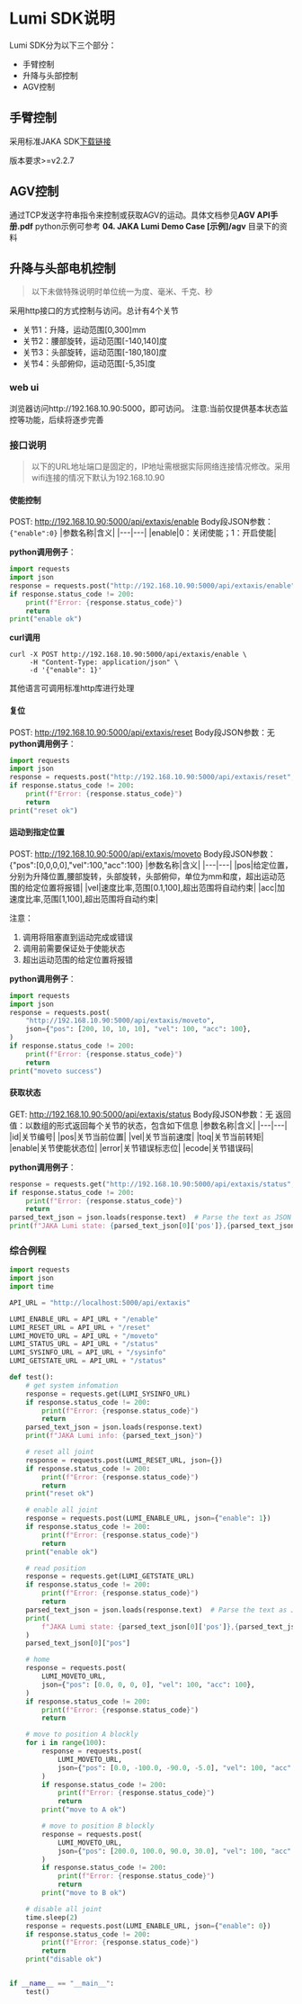 # Lumi SDK说明
Lumi SDK分为以下三个部分：
* 手臂控制
* 升降与头部控制
* AGV控制

## 手臂控制
采用标准JAKA SDK[下载链接](https://www.jaka.com/prod-api/common/download/resource?resource=%2Fprofile%2Fupload%2F2025%2F04%2F25%2F20250425134342A024.zip)

版本要求>=v2.2.7

## AGV控制
通过TCP发送字符串指令来控制或获取AGV的运动。具体文档参见**AGV API手册.pdf**
python示例可参考 **04. JAKA Lumi Demo Case [示例]/agv** 目录下的资料


## 升降与头部电机控制
> 以下未做特殊说明时单位统一为度、毫米、千克、秒

采用http接口的方式控制与访问。总计有4个关节
* 关节1：升降，运动范围[0,300]mm
* 关节2：腰部旋转，运动范围[-140,140]度
* 关节3：头部旋转，运动范围[-180,180]度
* 关节4：头部俯仰，运动范围[-5,35]度
  
### web ui
浏览器访问http://192.168.10.90:5000，即可访问。
注意:当前仅提供基本状态监控等功能，后续将逐步完善

### 接口说明
> 以下的URL地址端口是固定的，IP地址需根据实际网络连接情况修改。采用wifi连接的情况下默认为192.168.10.90
#### 使能控制
POST: http://192.168.10.90:5000/api/extaxis/enable
Body段JSON参数：`{"enable":0}`
|参数名称|含义|
|---|---|
|enable|0：关闭使能；1：开启使能|

**python调用例子**：
```python
import requests
import json
response = requests.post("http://192.168.10.90:5000/api/extaxis/enable", json={"enable": 1})
if response.status_code != 200:
    print(f"Error: {response.status_code}")
    return
print("enable ok")
```
**curl调用**
```shell
curl -X POST http://192.168.10.90:5000/api/extaxis/enable \
     -H "Content-Type: application/json" \
     -d '{"enable": 1}'
```
其他语言可调用标准http库进行处理

#### 复位
POST: http://192.168.10.90:5000/api/extaxis/reset
Body段JSON参数：无
**python调用例子**：
```python
import requests
import json
response = requests.post("http://192.168.10.90:5000/api/extaxis/reset", json={})
if response.status_code != 200:
    print(f"Error: {response.status_code}")
    return
print("reset ok")
```

#### 运动到指定位置
POST: http://192.168.10.90:5000/api/extaxis/moveto
Body段JSON参数：{"pos":[0,0,0,0],"vel":100,"acc":100}
|参数名称|含义|
|---|---|
|pos|给定位置，分别为升降位置,腰部旋转，头部旋转，头部俯仰，单位为mm和度，超出运动范围的给定位置将报错|
|vel|速度比率,范围[0.1,100],超出范围将自动约束|
|acc|加速度比率,范围[1,100],超出范围将自动约束|

注意：
1. 调用将阻塞直到运动完成或错误
2. 调用前需要保证处于使能状态
3. 超出运动范围的给定位置将报错

**python调用例子**：
```python
import requests
import json
response = requests.post(
    "http://192.168.10.90:5000/api/extaxis/moveto",
    json={"pos": [200, 10, 10, 10], "vel": 100, "acc": 100},
)
if response.status_code != 200:
    print(f"Error: {response.status_code}")
    return
print("moveto success")
```

#### 获取状态
GET: http://192.168.10.90:5000/api/extaxis/status
Body段JSON参数：无
返回值：以数组的形式返回每个关节的状态，包含如下信息
|参数名称|含义|
|---|---|
|id|关节编号|
|pos|关节当前位置|
|vel|关节当前速度|
|toq|关节当前转矩|
|enable|关节使能状态位|
|error|关节错误标志位|
|ecode|关节错误码|

**python调用例子**：
```python
response = requests.get("http://192.168.10.90:5000/api/extaxis/status",)
if response.status_code != 200:
    print(f"Error: {response.status_code}")
    return
parsed_text_json = json.loads(response.text)  # Parse the text as JSON
print(f"JAKA Lumi state: {parsed_text_json[0]['pos']},{parsed_text_json[1]['pos']},{parsed_text_json[2]['pos']}")
```

### 综合例程
```python
import requests
import json
import time

API_URL = "http://localhost:5000/api/extaxis"

LUMI_ENABLE_URL = API_URL + "/enable"
LUMI_RESET_URL = API_URL + "/reset"
LUMI_MOVETO_URL = API_URL + "/moveto"
LUMI_STATUS_URL = API_URL + "/status"
LUMI_SYSINFO_URL = API_URL + "/sysinfo"
LUMI_GETSTATE_URL = API_URL + "/status"

def test():
    # get system infomation
    response = requests.get(LUMI_SYSINFO_URL)
    if response.status_code != 200:
        print(f"Error: {response.status_code}")
        return
    parsed_text_json = json.loads(response.text)
    print(f"JAKA Lumi info: {parsed_text_json}")

    # reset all joint
    response = requests.post(LUMI_RESET_URL, json={})
    if response.status_code != 200:
        print(f"Error: {response.status_code}")
        return
    print("reset ok")

    # enable all joint
    response = requests.post(LUMI_ENABLE_URL, json={"enable": 1})
    if response.status_code != 200:
        print(f"Error: {response.status_code}")
        return
    print("enable ok")

    # read position
    response = requests.get(LUMI_GETSTATE_URL)
    if response.status_code != 200:
        print(f"Error: {response.status_code}")
        return
    parsed_text_json = json.loads(response.text)  # Parse the text as JSON
    print(
        f"JAKA Lumi state: {parsed_text_json[0]['pos']},{parsed_text_json[1]['pos']},{parsed_text_json[2]['pos']}"
    )
    parsed_text_json[0]["pos"]

    # home
    response = requests.post(
        LUMI_MOVETO_URL,
        json={"pos": [0.0, 0, 0, 0], "vel": 100, "acc": 100},
    )
    if response.status_code != 200:
        print(f"Error: {response.status_code}")
        return

    # move to position A blockly
    for i in range(100):
        response = requests.post(
            LUMI_MOVETO_URL,
            json={"pos": [0.0, -100.0, -90.0, -5.0], "vel": 100, "acc": 100},
        )
        if response.status_code != 200:
            print(f"Error: {response.status_code}")
            return
        print("move to A ok")

        # move to position B blockly
        response = requests.post(
            LUMI_MOVETO_URL,
            json={"pos": [200.0, 100.0, 90.0, 30.0], "vel": 100, "acc": 100},
        )
        if response.status_code != 200:
            print(f"Error: {response.status_code}")
            return
        print("move to B ok")

    # disable all joint
    time.sleep(2)
    response = requests.post(LUMI_ENABLE_URL, json={"enable": 0})
    if response.status_code != 200:
        print(f"Error: {response.status_code}")
        return
    print("disable ok")


if __name__ == "__main__":
    test()

```